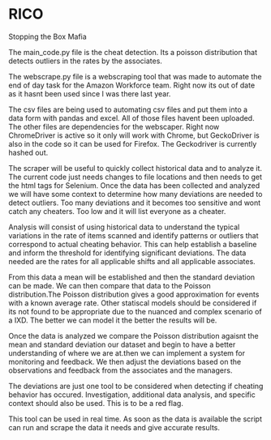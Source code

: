 # RICO
Stopping the Box Mafia

The main_code.py file is the cheat detection. Its a poisson distribution that detects outliers in the rates by the associates. 

The webscrape.py file is a webscraping tool that was made to automate the end of day task for the Amazon Workforce team. Right now its out of date
as it hasnt been used since I was there last year. 

The csv files are being used to automating csv files and put them into a data form with pandas and excel. All of those files havent been uploaded.
The other files are dependencies for the webscaper. Right now ChromeDriver is active so it only will work with Chrome, but GeckoDriver is also 
in the code so it can be used for Firefox. The Geckodriver is currently hashed out. 

The scraper will be useful to quickly collect historical data and to analyze it. The current code just needs changes to file locations and then needs to get
the html tags for Selenium. Once the data has been collected and analyzed we will have some context to determine how many deviations are needed to detect outliers. 
Too many deviations and it becomes too sensitive and wont catch any cheaters. Too low and it will list everyone as a cheater. 

Analysis will consist of using historical data to understand the typical variations in the rate of items scanned and identify patterns or outliers 
that correspond to actual cheating behavior. This can help establish a baseline and inform the threshold for identifying significant deviations. The data
needed are the rates for all applicable shifts and all applicable associates. 

From this data a mean will be established and then the standard deviation can be made. We can then compare that data to the Poisson distribution.The Poisson distribution gives a good 
approximation for events with a known average rate.  Other statiscal  models should be considered if its not found to be appropriate due to the nuanced and complex scenario of a IXD. 
The better we can model it the better the results will be. 

Once the data is analyzed we compare the Poisson distribution agaisnt the mean and standard deviation our dataset and begin to have a better understanding of where we are at.then we 
can implement a system for monitoring and feedback. We then adjust the deviations based on the observations and feedback from the associates and the managers.

The deviations are just one tool to be considered when detecting if cheating behavior has occured. Investigation, additional data analysis, and 
specific context should also be used. This is to be a red flag.

This tool can be used in real time. As soon as the data is available the script can run and scrape the data it needs and give accurate results. 

